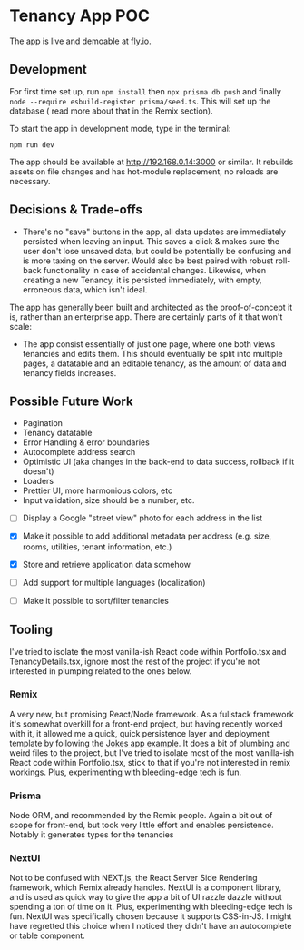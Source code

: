 # Tenancy App POC

The app is live and demoable at [fly.io](https://crimson-voice-4148.fly.dev/).

## Development

For first time set up, run `npm install`
then `npx prisma db push` and finally `node --require esbuild-register prisma/seed.ts`. This will set up the database (
read more about that in the Remix section).

To start the app in development mode, type in the terminal:

```
npm run dev
```

The app should be available at http://192.168.0.14:3000 or similar. It rebuilds assets on file changes and has
hot-module replacement, no reloads are necessary.

## Decisions & Trade-offs

* There's no "save" buttons in the app, all data updates are immediately persisted when leaving an input. This saves a
  click & makes sure the user don't lose unsaved data, but could be potentially be confusing and is more taxing on the
  server. Would also be best paired with robust roll-back functionality in case of accidental changes. Likewise, when
  creating a new Tenancy, it is persisted immediately, with empty, erroneous data, which isn't ideal.

The app has generally been built and architected as the proof-of-concept it is, rather than an enterprise app. There are
certainly parts of it that won't scale:

* The app consist essentially of just one page, where one both views tenancies and edits them. This should eventually be
  split into multiple pages, a datatable and an editable tenancy, as the amount of data and tenancy fields increases.

## Possible Future Work

* Pagination
* Tenancy datatable
* Error Handling & error boundaries
* Autocomplete address search
* Optimistic UI (aka changes in the back-end to data success, rollback if it doesn't)
* Loaders
* Prettier UI, more harmonious colors, etc
* Input validation, size should be a number, etc.

-  [ ] Display a Google "street view" photo for each address in the list

- [x] Make it possible to add additional metadata per address (e.g. size, rooms, utilities, tenant information, etc.)

-  [x] Store and retrieve application data somehow

-  [ ] Add support for multiple languages (localization)

-  [ ] Make it possible to sort/filter tenancies

## Tooling

I've tried to isolate the most vanilla-ish React code within Portfolio.tsx and TenancyDetails.tsx, ignore most the rest
of the project if you're not interested in plumping related to the ones below.

### Remix

A very new, but promising React/Node framework. As a fullstack framework it's somewhat overkill for a front-end project,
but having recently worked with it, it allowed me a quick, quick persistence layer and deployment template by following
the [Jokes app example](https://remix.run/docs/en/v1.3.0-pre.1/tutorials/jokes). It does a bit of plumbing and weird
files to the project, but I've tried to isolate most of the most vanilla-ish React code within Portfolio.tsx, stick to
that if you're not interested in remix workings. Plus, experimenting with bleeding-edge tech is fun.

### Prisma

Node ORM, and recommended by the Remix people. Again a bit out of scope for front-end, but took very little effort and
enables persistence. Notably it generates types for the tenancies

### NextUI

Not to be confused with NEXT.js, the React Server Side Rendering framework, which Remix already handles. NextUI is a
component library, and is used as quick way to give the app a bit of UI razzle dazzle without spending a ton of time on
it. Plus, experimenting with bleeding-edge tech is fun. NextUI was specifically chosen because it supports CSS-in-JS. I
might have regretted this choice when I noticed they didn't have an autocomplete or table component.
